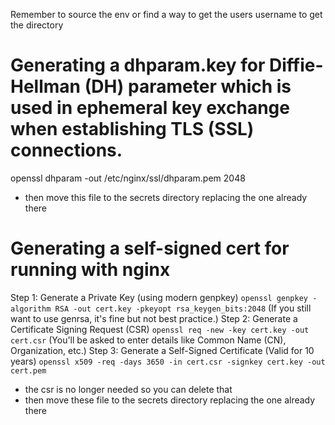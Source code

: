 Remember to source the env or find a way to get the users username to get
the directory

# Generating a dhparam.key for Diffie-Hellman (DH) parameter which is used in ephemeral key exchange when establishing TLS (SSL) connections.
openssl dhparam -out /etc/nginx/ssl/dhparam.pem 2048
* then move this file to the secrets directory replacing the one already there

# Generating a self-signed cert for running with nginx
Step 1: Generate a Private Key (using modern genpkey)
`openssl genpkey -algorithm RSA -out cert.key -pkeyopt rsa_keygen_bits:2048`
(If you still want to use genrsa, it's fine but not best practice.)
Step 2: Generate a Certificate Signing Request (CSR)
`openssl req -new -key cert.key -out cert.csr`
(You'll be asked to enter details like Common Name (CN), Organization, etc.)
Step 3: Generate a Self-Signed Certificate (Valid for 10 years)
`openssl x509 -req -days 3650 -in cert.csr -signkey cert.key -out cert.pem`
* the csr is no longer needed so you can delete that
* then move these file to the secrets directory replacing the one already there
